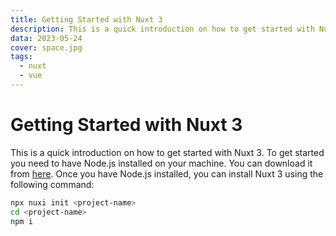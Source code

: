 ```yaml
---
title: Getting Started with Nuxt 3
description: This is a quick introduction on how to get started with Nuxt 3.
data: 2023-05-24
cover: space.jpg
tags:
  - nuxt
  - vue
---
```


# Getting Started with Nuxt 3

This is a quick introduction on how to get started with Nuxt 3. To get started you need to have
Node.js installed on your machine. You can download it from [here](https://nodejs.org/en/download).
Once you have Node.js installed, you can install Nuxt 3 using the following command:

```bash
npx nuxi init <project-name>
cd <project-name>
npm i
```
